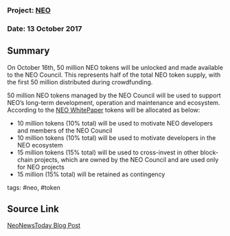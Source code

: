 ### Project: [NEO](../projects/neo.md)
### Date: 13 October 2017
## Summary
  
On October 16th, 50 million NEO tokens will be unlocked and made available to the NEO Council.
This represents half of the total NEO token supply, with the first 50 million distributed during crowdfunding.
  
50 million NEO tokens managed by the NEO Council will be used to support NEO’s long-term development, operation and maintenance and ecosystem.
According to the [NEO WhitePaper](http://docs.neo.org/en-us/) tokens will be allocated as below:  
* 10 million tokens (10% total) will be used to motivate NEO developers and members of the NEO Council  
* 10 million tokens (10% total) will be used to motivate developers in the NEO ecosystem  
* 15 million tokens (15% total) will be used to cross-invest in other block-chain projects, which are owned by the NEO Council and are used only for NEO projects  
* 15 million (15% total) will be retained as contingency  
  
tags: #neo, #token
## Source Link
[NeoNewsToday Blog Post](https://neonewstoday.com/general/neo-unlocked-on-october-16th-to-support-long-term-development/)
